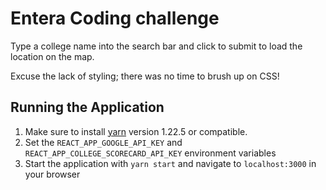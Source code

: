 # Entera Coding challenge

Type a college name into the search bar and click to submit to load the location on the map.

Excuse the lack of styling; there was no time to brush up on CSS!

## Running the Application

1. Make sure to install [yarn](https://classic.yarnpkg.com/en/docs/install/#mac-stable) version 1.22.5 or compatible.
2. Set the `REACT_APP_GOOGLE_API_KEY` and `REACT_APP_COLLEGE_SCORECARD_API_KEY` environment variables
3. Start the application with `yarn start` and navigate to `localhost:3000` in your browser
